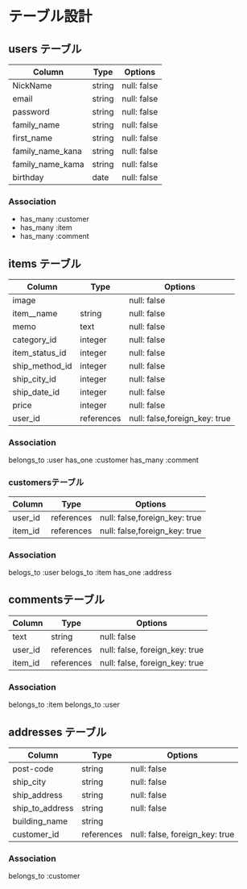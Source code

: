 # テーブル設計

## users テーブル

| Column           | Type   | Options     |
| -----------------| ------ | ----------- |
| NickName         | string | null: false |
| email            | string | null: false |
| password         | string | null: false |
| family_name      | string | null: false |
| first_name       | string | null: false |
| family_name_kana | string | null: false |
| family_name_kama | string | null: false |
| birthday         | date   | null: false |
### Association

- has_many :customer
- has_many :item
- has_many :comment

## items テーブル

| Column              | Type   | Options     |
|  -----------------  | ------ | ----------- |
| image               |  | null: false |
| item__name          | string | null: false |
| memo                | text   | null: false |
| category_id         | integer | null: false |
| item_status_id      | integer | null: false |
| ship_method_id      | integer | null: false |
| ship_city_id        | integer | null: false |
| ship_date_id        | integer | null: false |
| price               | integer| null: false |
| user_id             | references| null: false,foreign_key: true |
### Association
belongs_to :user
has_one :customer
has_many :comment


### customersテーブル
| Column           | Type   | Options     |
| -----------------| ------ | ----------- |
| user_id          | references|  null: false,foreign_key: true  |
| item_id          | references| null: false,foreign_key: true |

### Association
belogs_to :user
belogs_to :item
has_one :address

## commentsテーブル
| Column  | Type       | Options                        |
| ------- | ---------- | ------------------------------ |
| text    | string     | null: false |
| user_id | references | null: false, foreign_key: true |
| item_id | references | null: false, foreign_key: true |

### Association

belongs_to :item
 belongs_to :user

## addresses テーブル

| Column         | Type       | Options                        |
| -------------- | ---------- | ------------------------------ |
| post-code      | string     | null: false |
| ship_city      | string     | null: false |
| ship_address   | string     | null: false |          
| ship_to_address| string     | null: false |  
| building_name  | string     | 
| customer_id    | references | null: false, foreign_key: true |

### Association

belongs_to :customer